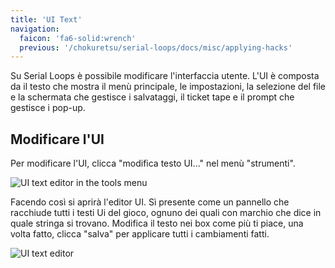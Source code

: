 ```yaml
---
title: 'UI Text'
navigation:
  faicon: 'fa6-solid:wrench'
  previous: '/chokuretsu/serial-loops/docs/misc/applying-hacks'
---
```


Su Serial Loops è possibile modificare l'interfaccia utente. L'UI è composta da il testo che mostra il menù principale, le impostazioni, la selezione del file e
la schermata che gestisce i salvataggi, il ticket tape e il prompt che gestisce i pop-up.

## Modificare l'UI
Per modificare l'UI, clicca "modifica testo UI..." nel menù "strumenti".

![UI text editor in the tools menu](/images/chokuretsu/serial-loops/tools-menu.png)

Facendo così si aprirà l'editor UI. Sì presente come un pannello che racchiude tutti i testi Ui del gioco, ognuno dei quali con marchio che dice in quale stringa si trovano. Modifica il testo nei box come più ti piace, una volta fatto, clicca "salva" per applicare tutti i cambiamenti fatti.

![UI text editor](/images/chokuretsu/serial-loops/edit-ui-text.png)